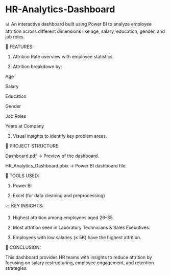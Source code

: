 # HR-Analytics-Dashboard
📊 An interactive dashboard built using Power BI to analyze employee attrition across different dimensions like age, salary, education, gender, and job roles.

🚀 FEATURES:

1. Attrition Rate overview with employee statistics.

2. Attrition breakdown by:

Age

Salary

Education

Gender

Job Roles

Years at Company


3. Visual insights to identify key problem areas.


📂 PROJECT STRUCTURE:

Dashboard.pdf → Preview of the dashboard.

HR_Analytics_Dashboard.pbix → Power BI dashboard file.


🔧 TOOLS USED:

1. Power BI

2. Excel (for data cleaning and preprocessing)



📈 KEY INSIGHTS:

1. Highest attrition among employees aged 26–35.

2. Most attrition seen in Laboratory Technicians & Sales Executives.

3. Employees with low salaries (≤ 5K) have the highest attrition.


📝 CONCLUSION:

This dashboard provides HR teams with insights to reduce attrition by focusing on salary restructuring, employee engagement, and retention strategies.
